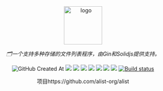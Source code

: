 <div align="center">
  <a href="https://alist.nn.ci"><img height="100px" alt="logo" src="https://cdn.jsdelivr.net/gh/alist-org/logo@main/logo.svg"/></a>
  <p><em>🗂️一个支持多种存储的文件列表程序，由Gin和Solidjs提供支持。</em></p>
<div>
<p align="center">
  <img alt="GitHub Created At" src="https://img.shields.io/github/created-at/lmq8267/alist?logo=github&label=%E5%88%9B%E5%BB%BA%E6%97%A5%E6%9C%9F">
<a href="https://hits.seeyoufarm.com"><img src="https://hits.seeyoufarm.com/api/count/incr/badge.svg?url=https%3A%2F%2Fgithub.com%2Flmq8267%2Falist&count_bg=%2395C10D&title_bg=%23555555&icon=github.svg&icon_color=%238DC409&title=%E8%AE%BF%E9%97%AE%E6%95%B0&edge_flat=false"/></a>
<a href="https://github.com/lmq8267/alist/releases"><img src="https://img.shields.io/github/downloads/lmq8267/alist/total?logo=github&label=%E4%B8%8B%E8%BD%BD%E9%87%8F"></a>
<a href="https://github.com/lmq8267/alist/graphs/contributors"><img src="https://img.shields.io/github/contributors-anon/lmq8267/alist?logo=github&label=%E8%B4%A1%E7%8C%AE%E8%80%85"></a>
<a href="https://github.com/lmq8267/alist/releases/"><img src="https://img.shields.io/github/release/lmq8267/alist?logo=github&label=%E6%9C%80%E6%96%B0%E7%89%88%E6%9C%AC"></a>
<a href="https://github.com/lmq8267/alist/issues"><img src="https://img.shields.io/github/issues-raw/lmq8267/alist?logo=github&label=%E9%97%AE%E9%A2%98"></a>
<a href="https://github.com/lmq8267/alist/discussions"><img src="https://img.shields.io/github/discussions/lmq8267/alist?logo=github&label=%E8%AE%A8%E8%AE%BA"></a>
<a href="GitHub repo size"><img src="https://img.shields.io/github/repo-size/lmq8267/alist?logo=github&label=%E4%BB%93%E5%BA%93%E5%A4%A7%E5%B0%8F"></a>
<a href="https://github.com/lmq8267/alist/actions?query=workflow%3ABuild"><img src="https://img.shields.io/github/actions/workflow/status/lmq8267/alist/压缩发布.yml?branch=main&logo=github&label=%E6%9E%84%E5%BB%BA%E7%8A%B6%E6%80%81" alt="Build status"></a>
</p>
项目https://github.com/alist-org/alist 
  
